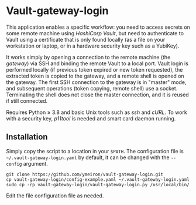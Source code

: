 Vault-gateway-login
===================

This application enables a specific workflow: you need to access secrets on some remote machine using *HashiCorp Vault*, but need to authenticate to Vault using a certificate that is only found locally (as a file on your workstation or laptop, or in a hardware security key such as a YubiKey).

It works simply by opening a connection to the remote machine (the *gateway*) via SSH and binding the remote Vault to a local port. Vault login is performed locally (if previous token expired or new token requested), the extracted token is copied to the gateway, and a remote shell is opened on the gateway. The first SSH connection to the gateway is in "master" mode, and subsequent operations (token copying, remote shell) use a socket. Terminating the shell does not close the master connection, and it is reused if still connected.

Requires Python ≥ 3.8 and basic Unix tools such as *ssh* and *cURL*. To work with a security key, *p11tool* is needed and smart card daemon running.

Installation
------------
Simply copy the script to a location in your `$PATH`. The configuration file is `~/.vault-gateway-login.yaml` by default, it can be changed with the `--config` argument.

    git clone https://github.com/ymeiron/vault-gateway-login.git
    cp vault-gateway-login/config-example.yaml ~/.vault-gateway-login.yaml
    sudo cp -rp vault-gateway-login/vault-gateway-login.py /usr/local/bin/
    
Edit the file configuration file as needed.